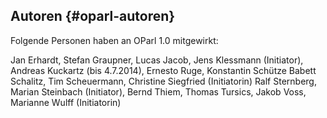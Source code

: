 ## Autoren {#oparl-autoren}

Folgende Personen haben an OParl 1.0 mitgewirkt:

Jan Erhardt,
Stefan Graupner,
Lucas Jacob,
Jens Klessmann (Initiator),
Andreas Kuckartz (bis 4.7.2014),
Ernesto Ruge,
Konstantin Schütze
Babett Schalitz,
Tim Scheuermann,
Christine Siegfried (Initiatorin)
Ralf Sternberg,
Marian Steinbach (Initiator),
Bernd Thiem,
Thomas Tursics,
Jakob Voss,
Marianne Wulff (Initiatorin)